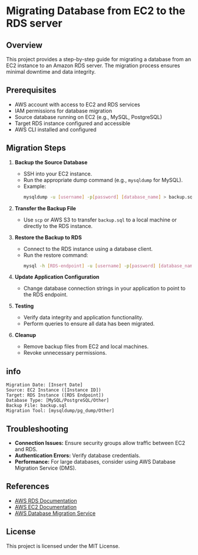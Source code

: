 # Migrating Database from EC2 to the RDS server
## Overview

This project provides a step-by-step guide for migrating a database from an EC2 instance to an Amazon RDS server. The migration process ensures minimal downtime and data integrity.

## Prerequisites

- AWS account with access to EC2 and RDS services
- IAM permissions for database migration
- Source database running on EC2 (e.g., MySQL, PostgreSQL)
- Target RDS instance configured and accessible
- AWS CLI installed and configured

## Migration Steps

1. **Backup the Source Database**
    - SSH into your EC2 instance.
    - Run the appropriate dump command (e.g., `mysqldump` for MySQL).
    - Example:
      ```bash
      mysqldump -u [username] -p[password] [database_name] > backup.sql
      ```

2. **Transfer the Backup File**
    - Use `scp` or AWS S3 to transfer `backup.sql` to a local machine or directly to the RDS instance.

3. **Restore the Backup to RDS**
    - Connect to the RDS instance using a database client.
    - Run the restore command:
      ```bash
      mysql -h [RDS-endpoint] -u [username] -p[password] [database_name] < backup.sql
      ```

4. **Update Application Configuration**
    - Change database connection strings in your application to point to the RDS endpoint.

5. **Testing**
    - Verify data integrity and application functionality.
    - Perform queries to ensure all data has been migrated.

6. **Cleanup**
    - Remove backup files from EC2 and local machines.
    - Revoke unnecessary permissions.

## info

```
Migration Date: [Insert Date]
Source: EC2 Instance ([Instance ID])
Target: RDS Instance ([RDS Endpoint])
Database Type: [MySQL/PostgreSQL/Other]
Backup File: backup.sql
Migration Tool: [mysqldump/pg_dump/Other]
```

## Troubleshooting

- **Connection Issues:** Ensure security groups allow traffic between EC2 and RDS.
- **Authentication Errors:** Verify database credentials.
- **Performance:** For large databases, consider using AWS Database Migration Service (DMS).

## References

- [AWS RDS Documentation](https://docs.aws.amazon.com/rds/index.html)
- [AWS EC2 Documentation](https://docs.aws.amazon.com/ec2/index.html)
- [AWS Database Migration Service](https://aws.amazon.com/dms/)

## License

This project is licensed under the MIT License.